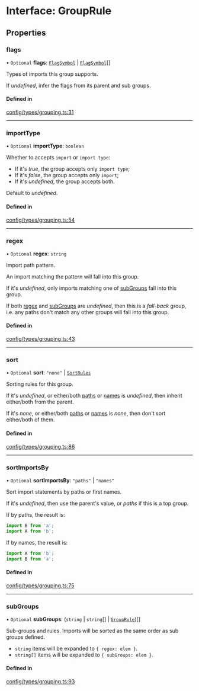 # Interface: GroupRule

## Properties

### flags

• `Optional` **flags**: [`FlagSymbol`](../README.md#flagsymbol) \| [`FlagSymbol`](../README.md#flagsymbol)[]

Types of imports this group supports.

If _undefined_, infer the flags from its parent and sub groups.

#### Defined in

[config/types/grouping.ts:31](https://github.com/daidodo/format-imports/blob/979d945/src/lib/config/types/grouping.ts#L31)

___

### importType

• `Optional` **importType**: `boolean`

Whether to accepts `import` or `import type`:

- If it's _true_, the group accepts only `import type`;
- If it's _false_, the group accepts only `import`;
- If it's _undefined_, the group accepts both.

Default to _undefined_.

#### Defined in

[config/types/grouping.ts:54](https://github.com/daidodo/format-imports/blob/979d945/src/lib/config/types/grouping.ts#L54)

___

### regex

• `Optional` **regex**: `string`

Import path pattern.

An import matching the pattern will fall into this group.

If it's _undefined_, only imports matching one of [subGroups](#subGroups) fall into this group.

If both [regex](#regex) and [subGroups](#subGroups) are _undefined_, then this is a _fall-back_ group,
i.e. any paths don't match any other groups will fall into this group.

#### Defined in

[config/types/grouping.ts:43](https://github.com/daidodo/format-imports/blob/979d945/src/lib/config/types/grouping.ts#L43)

___

### sort

• `Optional` **sort**: ``"none"`` \| [`SortRules`](SortRules.md)

Sorting rules for this group.

If it's _undefined_, or either/both [paths](sortrules.md#paths) or [names](sortrules.md#names) is
_undefined_, then inherit either/both from the parent.

If it's _none_, or either/both [paths](sortrules.md#paths) or [names](sortrules.md#names) is
_none_, then don't sort either/both of them.

#### Defined in

[config/types/grouping.ts:86](https://github.com/daidodo/format-imports/blob/979d945/src/lib/config/types/grouping.ts#L86)

___

### sortImportsBy

• `Optional` **sortImportsBy**: ``"paths"`` \| ``"names"``

Sort import statements by paths or first names.

If it's _undefined_, then use the parent's value, or _paths_ if this is a top group.

If by paths, the result is:

```ts
import B from 'a';
import A from 'b';
```

If by names, the result is:

```ts
import A from 'b';
import B from 'a';
```

#### Defined in

[config/types/grouping.ts:75](https://github.com/daidodo/format-imports/blob/979d945/src/lib/config/types/grouping.ts#L75)

___

### subGroups

• `Optional` **subGroups**: (`string` \| `string`[] \| [`GroupRule`](GroupRule.md))[]

Sub-groups and rules. Imports will be sorted as the same order as sub groups defined.
- `string` items will be expanded to `{ regex: elem }`.
- `string[]` items will be expanded to `{ subGroups: elem }`.

#### Defined in

[config/types/grouping.ts:93](https://github.com/daidodo/format-imports/blob/979d945/src/lib/config/types/grouping.ts#L93)
